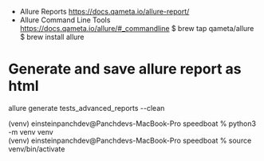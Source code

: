 * Allure Reports 
https://docs.qameta.io/allure-report/
* Allure Command Line Tools
https://docs.qameta.io/allure/#_commandline
$ brew tap qameta/allure
$ brew install allure

# Generate and save allure report as html
 allure generate tests_advanced_reports --clean 



(venv) einsteinpanchdev@Panchdevs-MacBook-Pro speedboat % python3 -m venv venv                                                                 
(venv) einsteinpanchdev@Panchdevs-MacBook-Pro speedboat % source venv/bin/activate 

